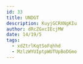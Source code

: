 ```yaml
---
id: 33
title: UNDGT
description: KuyjGCRXNgKIu
author: dRcZGxcIEcjMW
date: 14/19/5
tags:
  - xdZtrlKqtSoFqhhd
  - MzlzWYUIptpWUTUpBoDGmo
---
```

